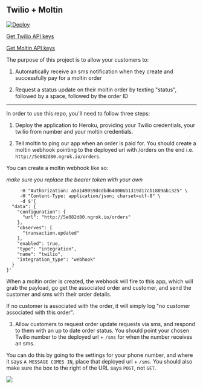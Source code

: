 ## Twilio + Moltin

[![Deploy](https://www.herokucdn.com/deploy/button.svg)](https://heroku.com/deploy)

[Get Twilio API keys](https://www.twilio.com/try-twilio)

[Get Moltin API keys](https://dashboard.moltin.com/signup)

The purpose of this project is to allow your customers to:

1. Automatically receive an sms notification when they create and successfully pay for a moltin order

2. Request a status update on their moltin order by texting "status", followed by a space, followed by the order ID

---

In order to use this repo, you'll need to follow three steps:

1. Deploy the application to Heroku, providing your Twilio credentials, your twilio from number and your moltin credentials.

2. Tell moltin to ping our app when an order is paid for. You should create a moltin webhook pointing to the deployed url with /orders on the end i.e. `http://5e082d80.ngrok.io/orders`.

You can create a moltin webhook like so:

*make sure you replace the bearer token with your own*

```curl -X "POST" "https://api.moltin.com/v2/integrations" \
     -H "Authorization: a5a149059dcdbd640006b1319d17cb1809ab1325" \
     -H "Content-Type: application/json; charset=utf-8" \
     -d $'{
  "data": {
    "configuration": {
      "url": "http://5e082d80.ngrok.io/orders"
    },
    "observes": [
      "transaction.updated"
    ],
    "enabled": true,
    "type": "integration",
    "name": "twilio",
    "integration_type": "webhook"
  }
}'
```

When a moltin order is created, the webhook will fire to this app, which will grab the payload, go get the associated order and customer, and send the customer and sms with their order details.

If no customer is associated with the order, it will simply log "no customer associated with this order".

3. Allow customers to request order update requests via sms, and respond to them with an up to date order status. You should point your chosen Twilio number to the deployed url + `/sms` for when the number receives an sms. 

You can do this by going to the settings for your phone number, and where it says `A MESSAGE COMES IN`, place that deployed url + `/sms`. You should also make sure the box to the right of the URL says `POST`, not `GET`.

![](https://media.giphy.com/media/3o7TKy1qgGdbbMalcQ/giphy.gif)